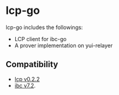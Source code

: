 # lcp-go

lcp-go includes the followings:
- LCP client for ibc-go
- A prover implementation on yui-relayer

## Compatibility

- [lcp v0.2.2](https://github.com/datachainlab/lcp/releases/tag/v0.2.2)
- [ibc v7.2](https://github.com/cosmos/ibc-go/releases/tag/v7.2.0).
